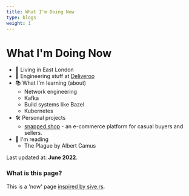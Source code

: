 ```yaml
---
title: What I'm Doing Now
type: blogs
weight: 1
---
```


# What I'm Doing Now

- 🏡 Living in East London
- 💼 Engineering stuff at [Deliveroo](https://deliveroo.engineering)
- 📚 What I'm learning (about)
    - Network engineering
    - Kafka
    - Build systems like Bazel
    - Kubernetes
- 🛠 Personal projects
    - [snapped.shop](https://snapped.shop) - an e-commerce platform for casual buyers and sellers.
- 📖 I'm reading
    - The Plague by Albert Camus

Last updated at: **June 2022**.

### What is this page?
This is a 'now' page [inspired by sive.rs](https://nownownow.com/about).